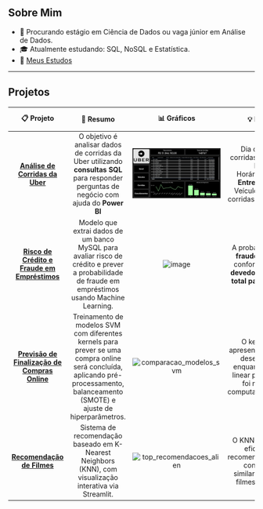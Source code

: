 ## Sobre Mim

- 👔 Procurando estágio em Ciência de Dados ou vaga júnior em Análise de Dados.  
- 🎓 Atualmente estudando: SQL, NoSQL e Estatística.  
- 📖 [Meus Estudos](https://github.com/GuilhermeSecco/Estudos)  

---

## Projetos

| 📋 Projeto | 📃 Resumo | 📊 Gráficos | 💡 Insight | 📐 Métricas | ⚡ Tecnologias |
|:----------:|:----------:|:------------:|:-----------:|:------------:|:--------------:|
|[**Análise de Corridas da Uber**](https://github.com/GuilhermeSecco/Analise-Dados-Uber/tree/main)|O objetivo é analisar dados de corridas da Uber utilizando **consultas SQL** para responder perguntas de negócio com ajuda do **Power BI**| <img width="100%" src="https://github.com/GuilhermeSecco/Analise-Dados-Uber/blob/main/Dashboard.gif?raw=true" />|Dia com mais corridas: **Segunda-Feira**<br>Horário de pico: **Entre 17 e 19h**<br>Veículo com mais corridas: **Automático**|As perguntas foram respondidas com **SQL** em:<br>➡️[`Sql_Query.ipynb`](Sql_Query.ipynb)|Excel<br>MySQL<br>PowerBI<br>Python|
| [**Risco de Crédito e Fraude em Empréstimos**](https://github.com/GuilhermeSecco/Risco-de-Credito) | Modelo que extrai dados de um banco MySQL para avaliar risco de crédito e prever a probabilidade de fraude em empréstimos usando Machine Learning. | <img width="100%" alt="image" src="https://github.com/user-attachments/assets/44dfaa94-6cc2-463a-bf3d-a811450cf10f" /> | A probabilidade de **fraude aumenta** conforme o **saldo devedor cresce** e o **total pago diminui**. |F1-Score durante treinamento: **97.84%**<br>F1-Score quando exposto a novos dados: **95.29%**<br>Isso demonstra que o modelo **não sofre de Overfitting**. | Excel<br>MySQL<br>Power BI<br>Pandas<br>NumPy<br>Scikit-Learn|
| [**Previsão de Finalização de Compras Online**](https://github.com/GuilhermeSecco/Previsao-de-vendas) | Treinamento de modelos SVM com diferentes kernels para prever se uma compra online será concluída, aplicando pré-processamento, balanceamento (SMOTE) e ajuste de hiperparâmetros. | <img width="100%" alt="comparacao_modelos_svm" src="https://github.com/user-attachments/assets/c41de12f-2fde-44bd-8f4d-c92ef6b1d4f1" /> | O kernel RBF apresentou o melhor desempenho, enquanto o kernel linear padronizado foi mais leve computacionalmente. |Melhor modelo (Polinomial): <br>**F1-Score: 90.4%**<br>**Recall: 88.4%**| Pandas<br>NumPy<br>Matplotlib<br>Seaborn<br>Scikit-Learn<br>Imbalanced-Learn|
| [**Recomendação de Filmes**](https://github.com/GuilhermeSecco/Sistema-Recomendacao-Filmes) | Sistema de recomendação baseado em K-Nearest Neighbors (KNN), com visualização interativa via Streamlit. | <img width="100%" alt="top_recomendacoes_alien" src="https://github.com/user-attachments/assets/cea5a822-ab9a-45b0-9c81-34fe90cfd939" /> | O KNN se mostrou eficaz para recomendações, pois considera a similaridade entre filmes próximos. | Aplicação disponível em ➡️[Streamlit](https://recomendacao-filmes.streamlit.app/). | Git<br>NumPy<br>Pandas<br>SciPy<br>Scikit-Learn<br>Streamlit|
